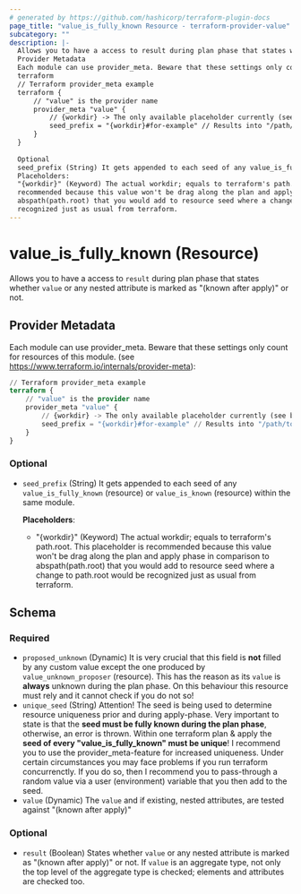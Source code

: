 ```yaml
---
# generated by https://github.com/hashicorp/terraform-plugin-docs
page_title: "value_is_fully_known Resource - terraform-provider-value"
subcategory: ""
description: |-
  Allows you to have a access to result during plan phase that states whether value or any nested attribute is marked as "(known after apply)" or not.
  Provider Metadata
  Each module can use provider_meta. Beware that these settings only count for resources of this module. (see https://www.terraform.io/internals/provider-meta):
  terraform
  // Terraform provider_meta example
  terraform {
      // "value" is the provider name
      provider_meta "value" {
          // {workdir} -> The only available placeholder currently (see below for more information)
          seed_prefix = "{workdir}#for-example" // Results into "/path/to/workdir#for-example"
      }
  }
  
  Optional
  seed_prefix (String) It gets appended to each seed of any value_is_fully_known (resource) or value_is_known (resource) within the same module.
  Placeholders:
  "{workdir}" (Keyword) The actual workdir; equals to terraform's path.root. This placeholder is
  recommended because this value won't be drag along the plan and apply phase in comparison to
  abspath(path.root) that you would add to resource seed where a change to path.root would be
  recognized just as usual from terraform.
---
```


# value_is_fully_known (Resource)

Allows you to have a access to `result` during plan phase that states whether `value` or any nested attribute is marked as "(known after apply)" or not.
## Provider Metadata
Each module can use provider_meta. Beware that these settings only count for resources of this module. (see https://www.terraform.io/internals/provider-meta):
```terraform
// Terraform provider_meta example
terraform {
	// "value" is the provider name
	provider_meta "value" {
		// {workdir} -> The only available placeholder currently (see below for more information)
		seed_prefix = "{workdir}#for-example" // Results into "/path/to/workdir#for-example"
	}
}
```
### Optional
- `seed_prefix` (String) It gets appended to each seed of any `value_is_fully_known` (resource) or `value_is_known` (resource) within the same module.

	**Placeholders**:
	- "{workdir}" (Keyword) The actual workdir; equals to terraform's path.root. This placeholder is
	recommended because this value won't be drag along the plan and apply phase in comparison to
	abspath(path.root) that you would add to resource seed where a change to path.root would be
	recognized just as usual from terraform.



<!-- schema generated by tfplugindocs -->
## Schema

### Required

- `proposed_unknown` (Dynamic) It is very crucial that this field is **not** filled by any custom value except the one produced by `value_unknown_proposer` (resource). This has the reason as its `value` is **always** unknown during the plan phase. On this behaviour this resource must rely and it cannot check if you do not so!
- `unique_seed` (String) Attention! The seed is being used to determine resource uniqueness prior and during apply-phase. Very important to state is that the **seed must be fully known during the plan phase**, otherwise, an error is thrown. Within one terraform plan & apply the **seed of every "value_is_fully_known" must be unique**! I recommend you to use the provider_meta-feature for increased uniqueness. Under certain circumstances you may face problems if you run terraform concurrenctly. If you do so, then I recommend you to pass-through a random value via a user (environment) variable that you then add to the seed.
- `value` (Dynamic) The `value` and if existing, nested attributes, are tested against "(known after apply)"

### Optional

- `result` (Boolean) States whether `value` or any nested attribute is marked as "(known after apply)" or not. If `value` is an aggregate type, not only the top level of the aggregate type is checked; elements and attributes are checked too.


